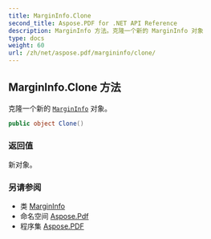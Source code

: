 ```yaml
---
title: MarginInfo.Clone
second_title: Aspose.PDF for .NET API Reference
description: MarginInfo 方法。克隆一个新的 MarginInfo 对象
type: docs
weight: 60
url: /zh/net/aspose.pdf/margininfo/clone/
---
```

## MarginInfo.Clone 方法

克隆一个新的 [`MarginInfo`](../) 对象。

```csharp
public object Clone()
```

### 返回值

新对象。

### 另请参阅

* 类 [MarginInfo](../)
* 命名空间 [Aspose.Pdf](../../../aspose.pdf/)
* 程序集 [Aspose.PDF](../../../)